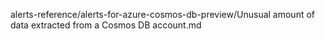 alerts-reference/alerts-for-azure-cosmos-db-preview/Unusual amount of data extracted from a Cosmos DB account.md